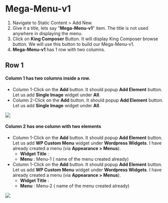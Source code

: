 # Mega-Menu-v1

1. Navigate to Static Content > Add New.
2. Give it a title, lets say "**Mega-Menu-v1**" item. The title is not used anywhere in displaying the menu.
3. Click on **King Composer** Button. It will display King Composer browse button. We will use this button to build our Mega-Menu-v1.
4. **Mega-Menu-v1** has 1 row with two columns.


## Row 1

#### Column 1 has two columns inside a row.
* Column 1-Click on the **Add** button. It should popup **Add Element** button. Let us add **Single Image** widget under **All**.
* Column 2-Click on the **Add** button. It should popup **Add Element** button. Let us add **Single Image** widget under **All**.

![](http://transvelo.github.io/docs/bewear/images/single-image-setting.png)

#### Column 2 has one column with two elements

* Column 1-Click on the **Add** button. It should popup **Add Element** button. Let us add **WP Custom Menu** widget under **Wordpress Widgets**. I have already created a menu (via **Appearance > Menus**).
  * **Widget Title** :
  * **Menu** : Menu-1 ( name of the menu created already)
* Column 1-Click on the **Add** button. It should popup **Add Element** button. Let us add **WP Custom Menu** widget under **Wordpress Widgets**. I have already created a menu (via **Appearance > Menus**).
  * **Widget Title** :
  * **Menu** : Menu-2 ( name of the menu created already)

![](http://transvelo.github.io/docs/bewear/images/custom-menu-setting.png)


